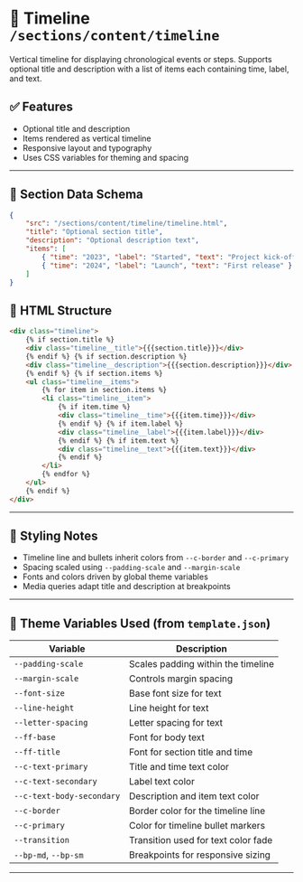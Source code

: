 # 📂 Timeline `/sections/content/timeline`

Vertical timeline for displaying chronological events or steps. Supports optional title and description with a list of items each containing time, label, and text.

## ✅ Features

-   Optional title and description
-   Items rendered as vertical timeline
-   Responsive layout and typography
-   Uses CSS variables for theming and spacing

---

## 🧾 Section Data Schema

```json
{
	"src": "/sections/content/timeline/timeline.html",
	"title": "Optional section title",
	"description": "Optional description text",
	"items": [
		{ "time": "2023", "label": "Started", "text": "Project kick-off" },
		{ "time": "2024", "label": "Launch", "text": "First release" }
	]
}
```

## 🧱 HTML Structure

```html
<div class="timeline">
	{% if section.title %}
	<div class="timeline__title">{{{section.title}}}</div>
	{% endif %} {% if section.description %}
	<div class="timeline__description">{{{section.description}}}</div>
	{% endif %} {% if section.items %}
	<ul class="timeline__items">
		{% for item in section.items %}
		<li class="timeline__item">
			{% if item.time %}
			<div class="timeline__time">{{{item.time}}}</div>
			{% endif %} {% if item.label %}
			<div class="timeline__label">{{{item.label}}}</div>
			{% endif %} {% if item.text %}
			<div class="timeline__text">{{{item.text}}}</div>
			{% endif %}
		</li>
		{% endfor %}
	</ul>
	{% endif %}
</div>
```

---

## 🎨 Styling Notes

-   Timeline line and bullets inherit colors from `--c-border` and `--c-primary`
-   Spacing scaled using `--padding-scale` and `--margin-scale`
-   Fonts and colors driven by global theme variables
-   Media queries adapt title and description at breakpoints

---

## 🧩 Theme Variables Used (from `template.json`)

| Variable                  | Description                         |
| ------------------------- | ----------------------------------- |
| `--padding-scale`         | Scales padding within the timeline  |
| `--margin-scale`          | Controls margin spacing             |
| `--font-size`             | Base font size for text             |
| `--line-height`           | Line height for text                |
| `--letter-spacing`        | Letter spacing for text             |
| `--ff-base`               | Font for body text                  |
| `--ff-title`              | Font for section title and time     |
| `--c-text-primary`        | Title and time text color           |
| `--c-text-secondary`      | Label text color                    |
| `--c-text-body-secondary` | Description and item text color     |
| `--c-border`              | Border color for the timeline line  |
| `--c-primary`             | Color for timeline bullet markers   |
| `--transition`            | Transition used for text color fade |
| `--bp-md`, `--bp-sm`      | Breakpoints for responsive sizing   |

---
